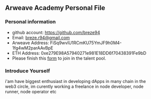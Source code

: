 ## Arweave Academy Personal File

### Personal information

- github account: https://github.com/breze94
- Email: breze.r94@gmail.com
- Arweave Address: FiSq9wvlU1RCmKU75YmJF9h0M4-1fg4wM2parAAvBpE
- ETH Address: 0xe279E98A57940271e981E18DD6f70438391Fe9bD
- Please finish this [form](https://docs.google.com/forms/d/e/1FAIpQLSfWA5fIIcBgmRppm3jNz5vmf9Mai_QMVil-2pO4r7YKn_Zhtw/viewform?usp=sf_link) to join in the talent pool.

### Introduce Yourself
 i'am have biggest enthusiast in developing dApps in many chain in the web3 circle, im curently working a freelance in node developer, node runner, node operator etc
